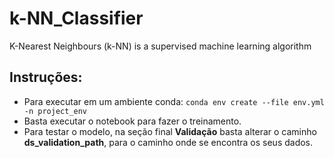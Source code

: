 # k-NN_Classifier
K-Nearest Neighbours (k-NN) is a supervised machine learning algorithm

## Instruções:
- Para executar em um ambiente conda: ```conda env create --file env.yml -n project_env```
- Basta executar o notebook para fazer o treinamento.
- Para testar o modelo, na seção final <strong>Validação</strong> basta alterar o caminho <strong>ds_validation_path</strong>, para o caminho onde se encontra os seus dados.